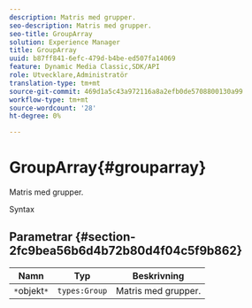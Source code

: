 ```yaml
---
description: Matris med grupper.
seo-description: Matris med grupper.
seo-title: GroupArray
solution: Experience Manager
title: GroupArray
uuid: b87ff841-6efc-479d-b4be-ed507fa14069
feature: Dynamic Media Classic,SDK/API
role: Utvecklare,Administratör
translation-type: tm+mt
source-git-commit: 469d1a5c43a972116a8a2efb0de5708800130a99
workflow-type: tm+mt
source-wordcount: '28'
ht-degree: 0%

---
```



# GroupArray{#grouparray}

Matris med grupper.

Syntax

## Parametrar {#section-2fc9bea56b6d4b72b80d4f04c5f9b862}

| Namn | Typ | Beskrivning |
|---|---|---|
| `*`objekt`*` | `types:Group` | Matris med grupper. |


